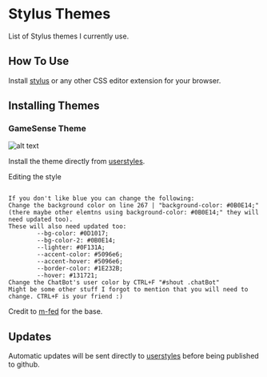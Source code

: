 # Stylus Themes

List of Stylus themes I currently use.

## How To Use

Install [stylus](https://chrome.google.com/webstore/detail/stylus/clngdbkpkpeebahjckkjfobafhncgmne) or any other CSS editor extension for your browser.

## Installing Themes
### GameSense Theme
![alt text](https://i.imgur.com/7E8Pg8w.gif)


Install the theme directly from [userstyles](https://userstyles.world/style/10235/gamesense-pub-deep-sky-blue-rainbow-border).

Editing the style

```

If you don't like blue you can change the following: 
Change the background color on line 267 | "background-color: #0B0E14;" (there maybe other elemtns using background-color: #0B0E14;" they will need updated too).
These will also need updated too:
        --bg-color: #0D1017;
        --bg-color-2: #0B0E14;
        --lighter: #0F131A; 
        --accent-color: #5096e6;
        --accent-hover: #5096e6;
        --border-color: #1E232B;
        --hover: #131721;
Change the ChatBot's user color by CTRL+F "#shout .chatBot"
Might be some other stuff I forgot to mention that you will need to change. CTRL+F is your friend :)
```

Credit to [m-fed](https://userstyles.world/style/2855/gamesense-pub-theme) for the base.

## Updates

Automatic updates will be sent directly to [userstyles](https://userstyles.world/user/trinlol) before being published to github.
